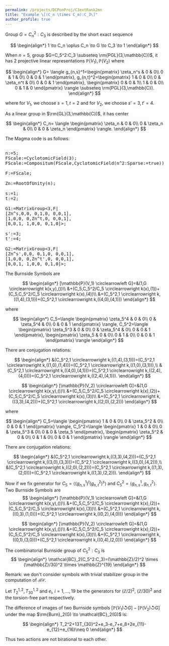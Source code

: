 ```yaml
---
permalink: /projects/DCPonProj/C3extRank2mn
title: "Example \[(C_n \times C_m):C_3\]"
author_profile: true
---
```


Group $G=C_n^2:C_3$ is described by the short exact sequence

$$
\begin{align*}
1 \to C_n \oplus C_n \to G \to C_3 \to 1
\end{align*}
$$

When $n=5$, group $G=C_5^2:C_3 \subseteq \rm{PGL}(3,\mathbb{C})$, it has 2 projective linear representations $\mathbb{P}(V_1),\mathbb{P}(V_2)$ where

$$
\begin{align*}
G=
\langle
g_{n,s}^1=\begin{pmatrix}
\zeta_n^s & 0 & 0\\
0 & 1 & 0\\
0 & 0 & 1
\end{pmatrix},
g_{n,t}^2=\begin{pmatrix}
1 & 0 & 0\\
0 & \zeta_n^t & 0\\
0 & 0 & 1
\end{pmatrix},
\begin{pmatrix}
0 & 0 & 1\\
1 & 0 & 0\\
0 & 1 & 0
\end{pmatrix}
\rangle \subseteq \rm{PGL}(3,\mathbb{C}).
\end{align*}
$$

where for $V_1$, we choose $s=1,t=2$ and for $V_2$, we choose $s'=3,t'=4$.

As a linear group in $\rm{GL}(3,\mathbb{C})$, it has center

$$
\begin{align*}
C_n=
\langle
\begin{pmatrix}
\zeta_n & 0 & 0\\
0 & \zeta_n & 0\\
0 & 0 & \zeta_n
\end{pmatrix}
\rangle.
\end{align*}
$$


The Magma code is as follows:
<pre>

n:=5;
FScale:=CyclotomicField(3);
FScale:=Compositum(FScale,CyclotomicField(n^2:Sparse:=true));

F:=FScale;

Zn:=RootOfUnity(n);

s:=1;
t:=2;

G1:=MatrixGroup<3,F|
[Zn^s,0,0, 0,1,0, 0,0,1],
[1,0,0, 0,Zn^t,0, 0,0,1],
[0,0,1, 1,0,0, 0,1,0]>;

s':=3;
t':=4;

G2:=MatrixGroup<3,F|
[Zn^s',0,0, 0,1,0, 0,0,1],
[1,0,0, 0,Zn^t',0, 0,0,1],
[0,0,1, 1,0,0, 0,1,0]>;
</pre>

The Burnside Symbols are

$$
\begin{align*}
[\mathbb{P}(V_1) \circlearrowleft G]=&(1,G \circlearrowright k(x,y),())\\
&+(C_5,C_5^2/C_5 \circlearrowright k(x),(1))+(C_5,C_5^2/C_5 \circlearrowright k(x),(4))\\
&+(C_5^2,1 \circlearrowright k,((1,4),(3,1)))+(C_5^2,1 \circlearrowright k,((4,0),(4,1)))
\end{align*}
$$

where

$$
\begin{align*}
C_5=\langle
\begin{pmatrix}
\zeta_5^4 & 0 & 0\\
0 & \zeta_5^4 & 0\\
0 & 0 & 1
\end{pmatrix}
\rangle, 
C_5^2=\langle
\begin{pmatrix}
\zeta_5^3 & 0 & 0\\
0 & \zeta_5^4 & 0\\
0 & 0 & 1
\end{pmatrix},
\begin{pmatrix}
\zeta_5 & 0 & 0\\
0 & 1 & 0\\
0 & 0 & 1
\end{pmatrix}
\rangle
\end{align*}
$$

There are conjugation relations:

$$
\begin{align*}
&(C_5^2,1 \circlearrowright k,((1,4),(3,1)))=(C_5^2,1 \circlearrowright k,((1,0),(1,4)))=(C_5^2,1 \circlearrowright k,((1,0),(3,1))),\\
&(C_5^2,1 \circlearrowright k,((4,0),(4,1)))=(C_5^2,1 \circlearrowright k,((2,4),(4,0)))=(C_5^2,1 \circlearrowright k,((2,4),(4,1))).
\end{align*}
$$



$$
\begin{align*}
[\mathbb{P}(V_2) \circlearrowleft G]=&(1,G \circlearrowright k(x,y),())\\
&+(C_5,C_5^2/C_5 \circlearrowright k(x),(2))+(C_5,C_5^2/C_5 \circlearrowright k(x),(3))\\
&+(C_5^2,1 \circlearrowright k,((3,3),(4,2)))+(C_5^2,1 \circlearrowright k,((2,0),(2,2)))
\end{align*}
$$

where

$$
\begin{align*}
C_5=\langle
\begin{pmatrix}
1 & 0 & 0\\
0 & \zeta_5^2 & 0\\
0 & 0 & 1
\end{pmatrix}
\rangle, 
C_5^2=\langle
\begin{pmatrix}
1 & 0 & 0\\
0 & \zeta_5^3 & 0\\
0 & 0 & \zeta_5
\end{pmatrix},
\begin{pmatrix}
\zeta_5^2 & 0 & 0\\
0 & 1 & 0\\
0 & 0 & 1
\end{pmatrix}
\rangle
\end{align*}
$$

There are conjugation relations:

$$
\begin{align*}
&(C_5^2,1 \circlearrowright k,((3,3),(4,2)))=(C_5^2,1 \circlearrowright k,((3,0),(3,3)))=(C_5^2,1 \circlearrowright k,((3,0),(4,2))),\\
&(C_5^2,1 \circlearrowright k,((2,0),(2,2)))=(C_5^2,1 \circlearrowright k,((1,3),(2,0)))=(C_5^2,1 \circlearrowright k,((1,3),(2,2))).
\end{align*}
$$

Now if we fix generator for $C_5=\langle (g_{n,s}^1)^t(g_{n,t}^2)^s\rangle$ and $C_5^2=\langle g_{n,s}^1,g_{n,t}^2\rangle$. Two Burnside Symbols are
$$
\begin{align*}
[\mathbb{P}(V_1) \circlearrowleft G]=&(1,G \circlearrowright k(x,y),())\\
&+(C_5,C_5^2/C_5 \circlearrowright k(x),(2))+(C_5,C_5^2/C_5 \circlearrowright k(x),(3))\\
&+(C_5^2,1 \circlearrowright k,((0,3),(1,0)))+(C_5^2,1 \circlearrowright k,((0,2),(4,0)))
\end{align*}
$$

$$
\begin{align*}
[\mathbb{P}(V_2) \circlearrowleft G]=&(1,G \circlearrowright k(x,y),())\\
&+(C_5,C_5^2/C_5 \circlearrowright k(x),(2))+(C_5,C_5^2/C_5 \circlearrowright k(x),(3))\\
&+(C_5^2,1 \circlearrowright k,((0,1),(3,0)))+(C_5^2,1 \circlearrowright k,((0,4),(2,0)))
\end{align*}
$$

The combinatorial Burnside group of $C_5^2:C_3$ is
$$
\begin{align*}
\mathcal{BC}_2(C_5^2:C_3)=(\mathbb{Z}/2)^2 \times (\mathbb{Z}/30)^2 \times \mathbb{Z}^{19}
\end{align*}
$$

Remark: we don't consider symbols with trivial stabilizer group in the computation of $\mathcal{BC}$.


Let $T_2^{1,2},T_{30}^{1,2}$ and $e_i$, $i=1,\dots,19$ be the generators for $(\mathbb{Z}/2)^2$, $(\mathbb{Z}/30)^2$ and the torsion-free part respectively. 

The difference of images of two Burnside symbols $[\mathbb{P}(V_1) \circlearrowleft G]-[\mathbb{P}(V_2) \circlearrowleft G]$ under the map $\rm{Burn}_2(G) \to \mathcal{BC}_2(G)$ is:

$$
\begin{align*}
T_2^2+13T_{30}^2+e_3-e_7+e_8+2e_{11}-e_{12}+e_{16}\neq 0
\end{align*}
$$

Thus two actions are not birational to each other.